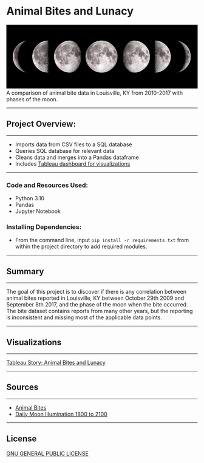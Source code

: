 # Animal Bites and Lunacy
![moon-phases](./assets/moon_phases.jpg)
A comparison of animal bite data in Louisville, KY from 2010-2017 with phases of the moon.

---
## Project Overview:
---
- Imports data from CSV files to a SQL database
- Queries SQL database for relevant data
- Cleans data and merges into a Pandas dataframe
- Includes [Tableau dashboard for visualizations](https://public.tableau.com/app/profile/keith.flynn3286/viz/AnimalBitesandLunacy/Story1?publish=yes)
---
### Code and Resources Used:
- Python 3.10
- Pandas
- Jupyter Notebook
### Installing Dependencies:
- From the command line, input `pip install -r requirements.txt` from within the project directory to add required modules.
---
## Summary
---
The goal of this project is to discover if there is any correlation between animal bites reported in Louisville, KY between October 29th 2009 and September 8th 2017, and the phase of the moon when the bite occurred. The bite dataset contains reports from many other years, but the reporting is inconsistent and missing most of the applicable data points.

---
## Visualizations
---
[Tableau Story: Animal Bites and Lunacy](https://public.tableau.com/app/profile/keith.flynn3286/viz/AnimalBitesandLunacy/Story1?publish=yes)

---
## Sources
---
- [Animal Bites](https://www.kaggle.com/datasets/rtatman/animal-bites)
- [Daily Moon Illumination 1800 to 2100](https://www.kaggle.com/datasets/petermenzies/daily-moon-illumination-1800-to-2100)
---
## License
[GNU GENERAL PUBLIC LICENSE](LICENSE)